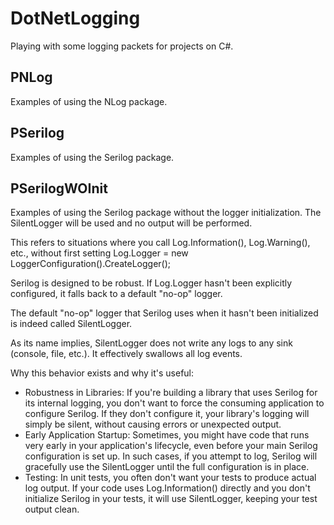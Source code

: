 # DotNetLogging
Playing with some logging packets for projects on C#.

## PNLog
Examples of using the NLog package.

## PSerilog
Examples of using the Serilog package.

## PSerilogWOInit
Examples of using the Serilog package without the logger initialization. The SilentLogger will be used and no output will be performed.

This refers to situations where you call Log.Information(), Log.Warning(), etc., without first setting Log.Logger = new LoggerConfiguration().CreateLogger();

Serilog is designed to be robust. If Log.Logger hasn't been explicitly configured, it falls back to a default "no-op" logger.

The default "no-op" logger that Serilog uses when it hasn't been initialized is indeed called SilentLogger.

As its name implies, SilentLogger does not write any logs to any sink (console, file, etc.). It effectively swallows all log events.

Why this behavior exists and why it's useful:
<ul>
	<li>
		Robustness in Libraries: If you're building a library that uses Serilog for its internal logging, you don't want to force the consuming application to configure Serilog. If they don't configure it, your library's logging will simply be silent, without causing errors or unexpected output.
	</li>
	<li>
		Early Application Startup: Sometimes, you might have code that runs very early in your application's lifecycle, even before your main Serilog configuration is set up. In such cases, if you attempt to log, Serilog will gracefully use the SilentLogger until the full configuration is in place.
	</li>
	<li>
		Testing: In unit tests, you often don't want your tests to produce actual log output. If your code uses Log.Information() directly and you don't initialize Serilog in your tests, it will use SilentLogger, keeping your test output clean.
	</li>
</ul>
